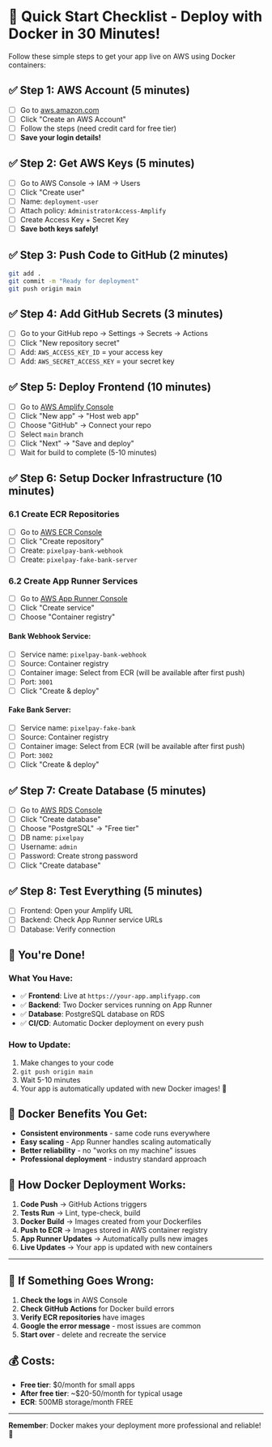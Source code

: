 # 🚀 Quick Start Checklist - Deploy with Docker in 30 Minutes!

Follow these simple steps to get your app live on AWS using Docker containers:

## ✅ Step 1: AWS Account (5 minutes)
- [ ] Go to [aws.amazon.com](https://aws.amazon.com)
- [ ] Click "Create an AWS Account"
- [ ] Follow the steps (need credit card for free tier)
- [ ] **Save your login details!**

## ✅ Step 2: Get AWS Keys (5 minutes)
- [ ] Go to AWS Console → IAM → Users
- [ ] Click "Create user"
- [ ] Name: `deployment-user`
- [ ] Attach policy: `AdministratorAccess-Amplify`
- [ ] Create Access Key + Secret Key
- [ ] **Save both keys safely!**

## ✅ Step 3: Push Code to GitHub (2 minutes)
```bash
git add .
git commit -m "Ready for deployment"
git push origin main
```

## ✅ Step 4: Add GitHub Secrets (3 minutes)
- [ ] Go to your GitHub repo → Settings → Secrets → Actions
- [ ] Click "New repository secret"
- [ ] Add: `AWS_ACCESS_KEY_ID` = your access key
- [ ] Add: `AWS_SECRET_ACCESS_KEY` = your secret key

## ✅ Step 5: Deploy Frontend (10 minutes)
- [ ] Go to [AWS Amplify Console](https://console.aws.amazon.com/amplify/)
- [ ] Click "New app" → "Host web app"
- [ ] Choose "GitHub" → Connect your repo
- [ ] Select `main` branch
- [ ] Click "Next" → "Save and deploy"
- [ ] Wait for build to complete (5-10 minutes)

## ✅ Step 6: Setup Docker Infrastructure (10 minutes)

### 6.1 Create ECR Repositories
- [ ] Go to [AWS ECR Console](https://console.aws.amazon.com/ecr/)
- [ ] Click "Create repository"
- [ ] Create: `pixelpay-bank-webhook`
- [ ] Create: `pixelpay-fake-bank-server`

### 6.2 Create App Runner Services
- [ ] Go to [AWS App Runner Console](https://console.aws.amazon.com/apprunner/)
- [ ] Click "Create service"
- [ ] Choose "Container registry"

#### Bank Webhook Service:
- [ ] Service name: `pixelpay-bank-webhook`
- [ ] Source: Container registry
- [ ] Container image: Select from ECR (will be available after first push)
- [ ] Port: `3001`
- [ ] Click "Create & deploy"

#### Fake Bank Server:
- [ ] Service name: `pixelpay-fake-bank`
- [ ] Source: Container registry
- [ ] Container image: Select from ECR (will be available after first push)
- [ ] Port: `3002`
- [ ] Click "Create & deploy"

## ✅ Step 7: Create Database (5 minutes)
- [ ] Go to [AWS RDS Console](https://console.aws.amazon.com/rds/)
- [ ] Click "Create database"
- [ ] Choose "PostgreSQL" → "Free tier"
- [ ] DB name: `pixelpay`
- [ ] Username: `admin`
- [ ] Password: Create strong password
- [ ] Click "Create database"

## ✅ Step 8: Test Everything (5 minutes)
- [ ] Frontend: Open your Amplify URL
- [ ] Backend: Check App Runner service URLs
- [ ] Database: Verify connection

## 🎉 You're Done!

### What You Have:
- ✅ **Frontend**: Live at `https://your-app.amplifyapp.com`
- ✅ **Backend**: Two Docker services running on App Runner
- ✅ **Database**: PostgreSQL database on RDS
- ✅ **CI/CD**: Automatic Docker deployment on every push

### How to Update:
1. Make changes to your code
2. `git push origin main`
3. Wait 5-10 minutes
4. Your app is automatically updated with new Docker images! 🚀

## 🐳 Docker Benefits You Get:

- **Consistent environments** - same code runs everywhere
- **Easy scaling** - App Runner handles scaling automatically
- **Better reliability** - no "works on my machine" issues
- **Professional deployment** - industry standard approach

## 🔄 How Docker Deployment Works:

1. **Code Push** → GitHub Actions triggers
2. **Tests Run** → Lint, type-check, build
3. **Docker Build** → Images created from your Dockerfiles
4. **Push to ECR** → Images stored in AWS container registry
5. **App Runner Updates** → Automatically pulls new images
6. **Live Updates** → Your app is updated with new containers

---

## 🚨 If Something Goes Wrong:

1. **Check the logs** in AWS Console
2. **Check GitHub Actions** for Docker build errors
3. **Verify ECR repositories** have images
4. **Google the error message** - most issues are common
5. **Start over** - delete and recreate the service

## 💰 Costs:
- **Free tier**: $0/month for small apps
- **After free tier**: ~$20-50/month for typical usage
- **ECR**: 500MB storage/month FREE

---

**Remember**: Docker makes your deployment more professional and reliable! 🎯
